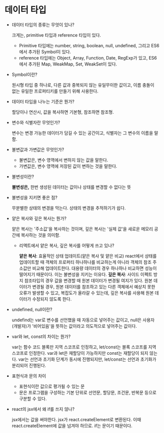 # 데이터 타입

- 데이터 타입의 종류는 무엇이 있나?

  크게는, primitive 타입과 reference 타입이 있다.

  - Primitive 타입에는 number, string, boolean, null, undefined, 그리고 ES6에서 추가된 Symbol이 있다.
  - reference 타입에는 Object, Array, Function, Date, RegExp가 있고, ES6에서 추가된 Map, WeakMap, Set, WeakSet이 있다.
- Symbol이란?

  원시형 타입 중 하나로, 다른 값과 중복되지 않는 유일무이한 값이고, 이름 충돌이 없는 유일한 프로퍼티키를 만들기 위해 사용한다.

- 데이터 타입을 나누는 기준은 뭔가?

  할당이나 연산시, 값을 복사하면 기본형, 참조하면 참조형.

- 변수와 식별자란 무엇인가?

  변수는 변경 가능한 데이터가 담길 수 있는 공간이고, 식별자는 그 변수의 이름을 말함.

- 불변값과 가변값은 무엇인가?
  - 불변값은, 변수 영역에서 변하지 않는 값을 말한다.
  - 가변값은, 변수 영역에 저장된 값이 변하는 것을 말한다.
- 불변성이란?

  **불변성은,** 한번 생성된 데이터는 값이나 상태를 변경할 수 없다는 뜻

- 불변성을 지키면 좋은 점?

  무분별한 상태의 변경을 막는다. 상태의 변경을 추적하기가 쉽다.

- 얕은 복사와 깊은 복사는 뭔가?

  얕은 복사는 '주소값'을 복사하는 것이며, 깊은 복사는 '실제 값'을 새로운 메모리 공간에 복사하는 것을 의미함.

  - 리액트에서 얕은 복사, 깊은 복사를 어떻게 쓰고 있나?

    **얕은 복사**: 효율적인 상태 업데이트(얕은 복사 및 얕은 비교) react에서 상태를 업데이트할 때 객체의 프로퍼티 하나하나를 비교하는게 아니라 객체의 참조 주소값만 비교해 업데이트한다. 대용량 데이터의 경우 하나하나 비교하면 성능이 떨어지기 때문이다. 이는 불변성을 지키는 이유다. **깊은 복사**: 사이드 이펙트 방지 참조타입의 경우 값을 변경할 때 원본 데이터가 변경될 여지가 있다. 원본 데이터가 변경될 경우, 원본 데이터를 참조하고 있는 다른 객체에서 예상치 못한 오류가 발생할 수 있고, 복잡도가 올라갈 수 있는데, 깊은 복사를 사용해 원본 데이터가 수정되지 않도록 한다.

- undefined, null이란?

  undefind는 var로 변수를 선언했을 때 자동으로 넣어주는 값이고, null은 사용자(개발자)가 '비어있음'을 뜻하는 값이라고 의도적으로 넣어주는 값이다.

- var와 let, const의 차이는 뭔가?

  var는 함수 코드 블록만 지역 스코프로 인정하고, let/const는 블록 스코프를 지역 스코프로 인정한다. var과 let은 재할당이 가능하지만 const는 재할당이 되지 않는다. var는 선언과 초기화 단계가 동시에 진행되지만, let/const는 선언과 초기화가 분리되어 진행된다.

- 표현식과 문의 차이
  - 표현식이란 값으로 평가될 수 있는 문
  - 문은 프로그램을 구성하는 기본 단위로 선언문, 할당문, 조건문, 반복문 등으로 구분할 수 있다.
- react의 jsx에서 왜 if를 쓰지 않나?

  jsx에서는 값을 써야한다. jsx가 react.createElement로 변환된다. 이때 react.createElement에 값을 넘겨야 하므로. if는 문이기 때문이다.
